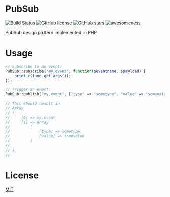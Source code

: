 # PubSub
[![Build Status](https://travis-ci.org/ArtBIT/PubSub.svg?branch=master)](https://travis-ci.org/ArtBIT/PubSub) [![GitHub license](https://img.shields.io/github/license/ArtBIT/PubSub.svg)](https://github.com/ArtBIT/PubSub) [![GitHub stars](https://img.shields.io/github/stars/ArtBIT/PubSub.svg)](https://github.com/ArtBIT/PubSub)  [![awesomeness](https://img.shields.io/badge/awesomeness-maximum-red.svg)](https://github.com/ArtBIT/PubSub)

PubSub design pattern implemented in PHP

# Usage
```php
// Subscribe to an event:
PubSub::subscribe("my.event", function($eventname, $payload) {
    print_r(func_get_args());
});

// Trigger an event:
PubSub::publish("my.event", ["type" => "sometype", "value" => "somevalue"]);

// This should result in
// Array
// (
//     [0] => my.event
//     [1] => Array
//         (
//             [type] => sometype
//             [value] => somevalue
//         )
// 
// )
// 
```

# License

[MIT](LICENSE)
